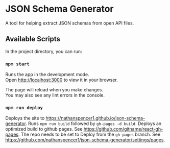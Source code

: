 # JSON Schema Generator

A tool for helping extract JSON schemas from open API files.

## Available Scripts

In the project directory, you can run:

### `npm start`

Runs the app in the development mode.\
Open [http://localhost:3000](http://localhost:3000) to view it in your browser.

The page will reload when you make changes.\
You may also see any lint errors in the console.

### `npm run deploy`

Deploys the site to https://nathanspencer1.github.io/json-schema-generator. Runs `npm run build` followed by `gh-pages -d build`. Deploys an optimized build to github pages. See https://github.com/gitname/react-gh-pages. The repo needs to be set to Deploy from the `gh-pages` branch. See https://github.com/nathanspencer1/json-schema-generator/settings/pages.
